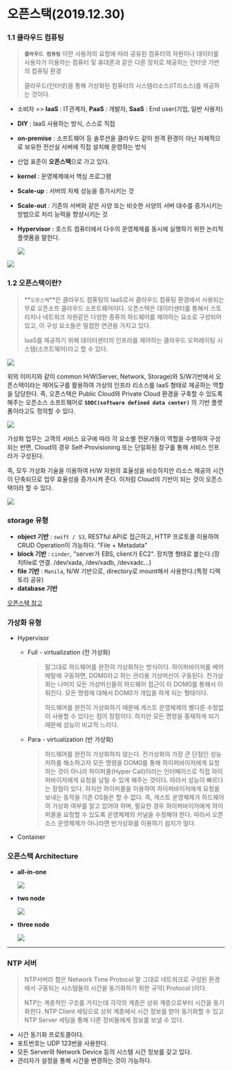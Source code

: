# 오픈스택(2019.12.30)

### 1.1 클라우드 컴퓨팅

> **`클라우드 컴퓨팅`** 이란 사용자의 요청에 따라 공유된 컴퓨터의 자원이나 데이터를 사용자가 이용하는 컴퓨터 및 휴대폰과 같은 다른 장치로 제공하는 인터넷 기반의 컴퓨팅 환경
>
> 클라우드(인터넷)을 통해 가상화된 컴퓨터의 시스템리소스(IT리소스)를 제공하는 것이다.

- 소비자 => **IaaS** : IT관계자, **PaaS** : 개발자, **SaaS** : End user(기업, 일반 사용자) 

- **DIY** : IaaS 사용하는 방식, 스스로 직접

- **on-premise** : 소프트웨어 등 솔루션을  클라우드 같이 원격 환경이 아닌 자체적으로 보유한 전산실 서버에 직접 설치해 운영하는 방식

- 산업 표준이 **오픈스택**으로 가고 있다.

- **kernel** : 운영체제에서 핵심 프로그램

- **Scale-up** : 서버의 자체 성능을 증가시키는 것

- **Scale-out** : 기존의 서버와 같은 사양 또는 비슷한 사양의 서버 대수를 증가시키는 방법으로 처리 능력을 향샹시키는 것

- **Hypervisor** : 호스트 컴퓨터에서 다수의 운영체제를 동시에 실행하기 위한 논리적 플랫폼을 말한다.

  ![](C:\Users\HPE\Desktop\4.PNG)

![](C:\Users\HPE\Desktop\5.PNG)

### 1.2 오픈스택이란?

> **`오픈스택`**은 클라우드 컴퓨팅의 IaaS로서 클라우드 컴퓨팅 환경에서 사용되는 무료 오픈소프 클라우드 소프트웨어이다. 오픈스택은 데이터센터를 통해서 스토리지나 네트워크 자원같은 다양한 종류의 하드웨어를 제어하는 요소로 구성되어 있고, 이 구성 요소들은 밀접한 연관을 가지고 있다. 
>
> IaaS를 제공하기 위해 데이터센터의 인프라를 제어하는 클라우드 오퍼레이팅 시스템(소프트웨어)라고 할 수 있다.

![](C:\Users\HPE\Desktop\1.PNG)

위의 이미지와 같이 common H/W(Server, Network, Storage)와 S/W기반에서 오픈스택이라는 제어도구를 활용하여 가상의 인프라 리소스를 IaaS 형태로 제공하는 역할을 담당한다. 즉, 오픈스택은 Public Cloud와 Private Cloud 환경을 구축할 수 있도록 해주는 오픈소스 소프트웨어로 **`SDDC(software defined data center)`** 의 기반 플랫폼이라고도 정의할 수 있다.

![](C:\Users\HPE\Desktop\2.PNG)

가상화 업무는 고객의 서비스 요구에 따라 각 요소별 전문가들이 역할을 수행하여 구성되는 반면, Cloud의 경우  Self-Provisioning 또는 단일화된 창구를 통해 서비스 인프라가 구성된다.

즉, 모두 가상화 기술을 이용하여 H/W 자원의 효율성을 비슷하지만 리소스 제공의 시간이 단축되므로 업무 효율성을 증가시켜 준다. 이처럼 Cloud의 기반이 되는 것이 오픈스택이라 할 수 있다.

![](C:\Users\HPE\Desktop\3.PNG)

### storage 유형

- **object 기반** : `swift / S3`, RESTful API로 접근하고, HTTP 프로토콜 이용하여 CRUD Operation이 가능하다. "File + Metadata"
- **block 기반** : `cinder`, "server가 EBS, client가 EC2". 장치명 형태로 붙는다.(장치file로 연결. /dev/xada, /dev/xadb, /devxadc...)
- **file 기반** : `Manila`, N/W 기반으로, directory로 mount해서 사용한다.(특정 디렉토리 공유)
- **database 기반**

[오픈스택 참고](https://docs.openstack.org/train/)



### 가상화 유형

- Hypervisor

  - Full - virtualization (전 가상화)

    > 말그대로 하드웨어를 완전히 가상화하는 방식이다. 하이퍼바이저를 베어메탈에 구동하면, DOM0라고 하는 관리용 가상머신이 구동된다. 전가상화는 나머지 모든 가상머신들의 하드웨어 접근이 이 DOM0를 통해서 이뤄진다. 모든 명령에 대해서 DOM0가 개입을 하게 되는 형태이다.
    >
    > 하드웨어를 완전히 가상화하기 때문에 게스트 운영체제의 별다른 수정없이 사용할 수 있다는 점이 장점이다. 하지만 모든 명령을 중재하게 되기 때문에 성능이 비교적 느리다.

  - Para - virtualization (반 가상화)

    > 하드웨어를 완전히 가상화하지 않는다. 전가상화의 가장 큰 단점인 성능 저하를 해소하고자 모든 명령을 DOM0를 통해 하이퍼바이저에게 요청하는 것이 아니라 하이퍼콜(Hyper Call)이라는 인터페이스로 직접 하이퍼바이저에게 요청을 날릴 수 있게 해주는 것이다. 따라서 성능이 빠르다는 장점이 있다. 하지만 하이퍼콜을 이용하여 하이퍼바이저에게 요청을 보내는 동작을 기존 OS들은 할 수 없다. 즉, 게스트 운영체제가 하드웨어의 가상화 여부를 알고 있어야 하며, 필요한 경우 하이퍼바이저에게 하이퍼콜을 요청할 수 있도록 운영체제의 커널을 수정해야 한다. 따라서 오픈소스 운영체제가 아니라면 반가상화를 이용하기 쉽지가 않다.

- Container



### 오픈스택 Architecture

- **all-in-one**

  ![](C:\Users\HPE\Desktop\6.PNG)

- **two node**

  ![](C:\Users\HPE\Desktop\7.PNG)

- **three node**

  ![](C:\Users\HPE\Desktop\8.PNG)

  

---

### NTP 서버

> NTP서버라 함은 Network Time Protocol 말 그대로 네트워크로 구성된 환경에서 구동되는 시스템들의 시간을 동기화하기 위한 규약( Protocol )이다.
>
> NTP는 계층적인 구조를 가지는데 각각의 계층은 상위 계층으로부터 시간을 동기화한다. NTP Client 세팅으로 상위 계층에서 시간 정보를 받아 동기화할 수 있고 NTP Server 세팅을 통해 다른 장비들에게 정보를 보낼 수 있다.

- 시간 동기화 프로토콜이다.
- 포트번호는 UDP 123번을 사용한다.
- 모든 Server와 Network Device 등의 시스템 시간 정보를 갖고 있다.
- 관리자가 설정을 통해 시간을 변경하는 것이 가능하다.